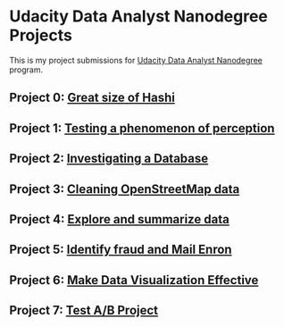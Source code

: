 # Udacity Data Analyst Nanodegree Projects

This is my project submissions for [Udacity Data Analyst Nanodegree](https://www.udacity.com/course/data-analyst-nanodegree--nd002) program.

## Project 0: [Great size of Hashi](https://github.com/marciocamello/udacity/projects/great-size-of-hashi)

## Project 1: [Testing a phenomenon of perception](https://github.com/marciocamello/udacity/projects/pesting-a-phenomenon-of-perception)

## Project 2: [Investigating a Database](https://github.com/marciocamello/udacity/projects/investigating-a-database)

## Project 3: [Cleaning OpenStreetMap data](https://github.com/marciocamello/udacity/projects/cleaning-openstreetmap-data)

## Project 4: [Explore and summarize data](https://github.com/marciocamello/udacity/projects/explore-and-summarize-data)

## Project 5: [Identify fraud and Mail Enron](https://github.com/marciocamello/udacity/projects/identify-fraud-and-mail-enron)

## Project 6: [Make Data Visualization Effective](https://github.com/marciocamello/udacity/projects/make-data-visualization-effective)

## Project 7: [Test A/B Project](https://github.com/marciocamello/udacity/projects/test-ab-project)

